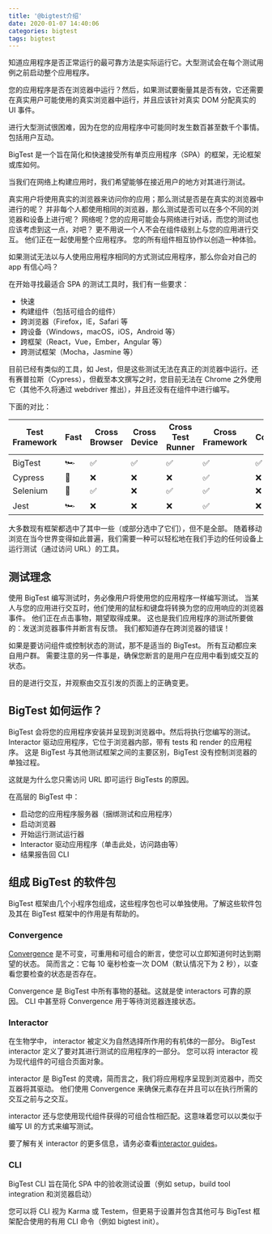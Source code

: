```yaml
---
title: '@bigtest介绍'
date: 2020-01-07 14:40:06
categories: bigtest
tags: bigtest
---
```


知道应用程序是否正常运行的最可靠方法是实际运行它。大型测试会在每个测试用例之前启动整个应用程序。

您的应用程序是否在浏览器中运行？然后，如果测试要衡量其是否有效，它还需要在真实用户可能使用的真实浏览器中运行，并且应该针对真实 DOM 分配真实的 UI 事件。

进行大型测试很困难，因为在您的应用程序中可能同时发生数百甚至数千个事情。包括用户互动。

BigTest 是一个旨在简化和快速接受所有单页应用程序（SPA）的框架，无论框架或库如何。

当我们在网络上构建应用时，我们希望能够在接近用户的地方对其进行测试。

真实用户将使用真实的浏览器来访问你的应用；那么测试是否是在真实的浏览器中进行的呢？
并非每个人都使用相同的浏览器，那么测试是否可以在多个不同的浏览器和设备上进行呢？
网络呢？您的应用可能会与网络进行对话，而您的测试也应该考虑到这一点，对吧？
更不用说一个人不会在组件级别上与您的应用进行交互。
他们正在一起使用整个应用程序。 您的所有组件相互协作以创造一种体验。

如果测试无法以与人使用应用程序相同的方式测试应用程序，那么你会对自己的 app 有信心吗？

在开始寻找最适合 SPA 的测试工具时，我们有一些要求：

- 快速
- 构建组件（包括可组合的组件）
- 跨浏览器（Firefox，IE，Safari 等
- 跨设备（Windows，macOS，iOS，Android 等）
- 跨框架（React，Vue，Ember，Angular 等）
- 跨测试框架（Mocha，Jasmine 等）

目前已经有类似的工具，如 Jest，但是这些测试无法在真正的浏览器中运行。还有赛普拉斯（Cypress），但截至本文撰写之时，您目前无法在 Chrome 之外使用它（其他不久将通过 webdriver 推出），并且还没有在组件中进行编写。

下面的对比：

| Test Framework | Fast | Cross Browser | Cross Device | Cross Test Runner | Cross Framework | Composable |
| -------------- | ---- | ------------- | ------------ | ----------------- | --------------- | ---------- |
| BigTest        | 🏎    | ✅            | ✅           | ✅                | ✅              | ✅         |
| Cypress        | 🚗   | ❌            | ❌           | ❌                | ✅              | ❌         |
| Selenium       | 🚌   | ✅            | ❌           | ✅                | ✅              | ❌         |
| Jest           | 🏎    | ❌            | ❌           | ❌                | ✅              | ❌         |

大多数现有框架都选中了其中一些（或部分选中了它们），但不是全部。
随着移动浏览在当今世界变得如此普遍，我们需要一种可以轻松地在我们手边的任何设备上运行测试（通过访问 URL）的工具。

## 测试理念

使用 BigTest 编写测试时，务必像用户将使用您的应用程序一样编写测试。
当某人与您的应用进行交互时，他们使用的鼠标和键盘将转换为您的应用响应的浏览器事件。
他们正在点击事物，期望取得成果。 这也是我们应用程序的测试所要做的：发送浏览器事件并断言有反馈。
我们都知道存在跨浏览器的错误！

如果是要访问组件或控制状态的测试，那不是适当的 BigTest。 所有互动都应来自用户群。
需要注意的另一件事是，确保您断言的是用户在应用中看到或交互的状态。

目的是进行交互，并观察由交互引发的页面上的正确变更。

## BigTest 如何运作？

BigTest 会将您的应用程序安装并呈现到浏览器中。然后将执行您编写的测试。
Interactor 驱动应用程序，它位于浏览器内部，带有 tests 和 render 的应用程序。
这是 BigTest 与其他测试框架之间的主要区别，BigTest 没有控制浏览器的单独过程。

这就是为什么您只需访问 URL 即可运行 BigTests 的原因。

在高层的 BigTest 中：

- 启动您的应用程序服务器（捆绑测试和应用程序）
- 启动浏览器
- 开始运行测试运行器
- Interactor 驱动应用程序（单击此处，访问路由等）
- 结果报告回 CLI

## 组成 BigTest 的软件包

BigTest 框架由几个小程序包组成，这些程序包也可以单独使用。了解这些软件包及其在 BigTest 框架中的作用是有帮助的。

### Convergence

[Convergence](https://bigtestjs.io/docs/convergence/) 是不可变，可重用和可组合的断言，使您可以立即知道何时达到期望的状态。
简而言之：它每 10 毫秒检查一次 DOM（默认情况下为 2 秒），以查看您要检查的状态是否存在。

Convergence 是 BigTest 中所有事物的基础。这就是使 interactors 可靠的原因。
CLI 中甚至将 Convergence 用于等待浏览器连接状态。

### Interactor

在生物学中， interactor 被定义为自然选择所作用的有机体的一部分。
BigTest interactor 定义了要对其进行测试的应用程序的一部分。
您可以将 interactor 视为现代组件的可组合页面对象。

interactor 是 BigTest 的灵魂，简而言之，我们将应用程序呈现到浏览器中，而交互器将其驱动。
他们使用 Convergence 来确保元素存在并且可以在执行所需的交互之前与之交互。

interactor 还与您使用现代组件获得的可组合性相匹配。这意味着您可以以类似于编写 UI 的方式来编写测试。

要了解有关 interactor 的更多信息，请务必查看[interactor guides](https://bigtestjs.io/guides/interactors/introduction)。

### CLI

BigTest CLI 旨在简化 SPA 中的验收测试设置（例如 setup，build tool integration 和浏览器启动）

您可以将 CLI 视为 Karma 或 Testem，但更易于设置并包含其他可与 BigTest 框架配合使用的有用 CLI 命令（例如 bigtest init）。
